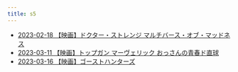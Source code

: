 ```yaml
---
title: s5
---
```



- [2023-02-18 【映画】ドクター・ストレンジ マルチバース・オブ・マッドネス](./../../../../d/2023/02/18/【映画】ドクター・ストレンジ_マルチバース・オブ・マッドネス.md)
- [2023-03-11 【映画】トップガン マーヴェリック おっさんの青春ド直球](./../../../../d/2023/03/11/【映画】トップガン_マーヴェリック_おっさんの青春ド直球.md)
- [2023-03-16 【映画】ゴーストハンターズ](./../../../../d/2023/03/16/【映画】ゴーストハンターズ.md)




